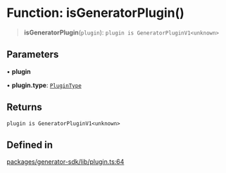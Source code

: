 # Function: isGeneratorPlugin()

> **isGeneratorPlugin**(`plugin`): `plugin is GeneratorPluginV1<unknown>`

## Parameters

• **plugin**

• **plugin.type**: [`PluginType`](../../plugin/enumerations/PluginType.md)

## Returns

`plugin is GeneratorPluginV1<unknown>`

## Defined in

[packages/generator-sdk/lib/plugin.ts:64](https://github.com/andreisergiu98/baeta/blob/277f62f15bfdecc05d507a84e60b62e5bc08a747/packages/generator-sdk/lib/plugin.ts#L64)

